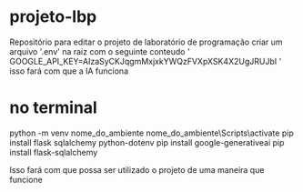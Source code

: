 # projeto-lbp
Repositório para editar o projeto de laboratório de programação
criar um arquivo '.env' na raiz com o seguinte conteudo ' GOOGLE_API_KEY=AIzaSyCKJqgmMxjxkYWQzFVXpXSK4X2UgJRUJbI '
isso fará com que a IA funciona

# no terminal
python -m venv nome_do_ambiente
nome_do_ambiente\Scripts\activate
pip install flask sqlalchemy python-dotenv
pip install google-generativeai
pip install flask-sqlalchemy

Isso fará com que possa ser utilizado o projeto de uma maneira que funcione
